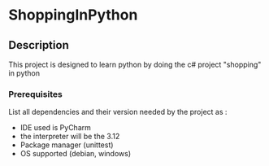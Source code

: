 # ShoppingInPython

## Description

This project is designed to learn python by doing the c# project "shopping" in python


### Prerequisites

List all dependencies and their version needed by the project as :

- IDE used is PyCharm
- the interpreter will be the 3.12
- Package manager (unittest)
- OS supported (debian, windows)

